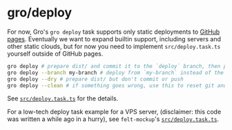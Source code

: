 # gro/deploy

For now, Gro's `gro deploy` task supports only static deployments to
[GitHub pages](https://pages.github.com/).
Eventually we want to expand builtin support,
including servers and other static clouds,
but for now you need to implement `src/deploy.task.ts` yourself outside of GitHub pages.

```bash
gro deploy # prepare dist/ and commit it to the `deploy` branch, then push to go live
gro deploy --branch my-branch # deploy from `my-branch` instead of the default `main`
gro deploy --dry # prepare dist/ but don't commit or push
gro deploy --clean # if something goes wrong, use this to reset git and gro state
```

See [`src/deploy.task.ts`](/src/deploy.task.ts) for the details.

For a low-tech deploy task example for a VPS server,
(disclaimer: this code was written a while ago in a hurry),
see `felt-mockup`'s
[`src/deploy.task.ts`](https://github.com/feltcoop/felt-mockup/blob/main/src/deploy.task.ts).
